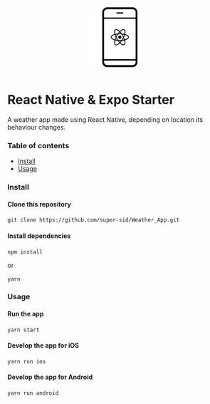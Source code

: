 <p align="center">
  <img src="https://raw.githubusercontent.com/alexdevero/react-native-expo-starter/master/docs/react-native-expo-starter-logo.png" width="135" align="center">
  <br>
  <br>
</p>

# React Native & Expo Starter

A weather app made using React Native, depending on location its behaviour changes.

### Table of contents

- [Install](#install)
- [Usage](#usage)

### Install

#### Clone this repository

```
git clone https://github.com/super-sid/Weather_App.git
```

#### Install dependencies

```
npm install
```

or

```
yarn
```

### Usage

#### Run the app

```
yarn start
```

#### Develop the app for iOS

```
yarn run ios
```

#### Develop the app for Android

```
yarn run android
```
